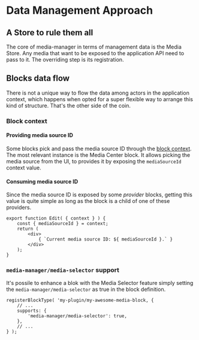 Data Management Approach
========================

## A Store to rule them all
The core of media-manager in terms of management data is the Media Store. Any media that want to be exposed to the application API need to pass to it. The overriding step is its registration.

## Blocks data flow
There is not a unique way to flow the data among actors in the application context, which happens when opted for a super flexible way to arrange this kind of structure. That's the other side of the coin.

### Block context

#### Providing media source ID
Some blocks pick and pass the media source ID through the [block context](https://developer.wordpress.org/block-editor/reference-guides/block-api/block-context/). The most relevant instance is the Media Center block.
It allows picking the media source from the UI, to provides it by exposing the `mediaSourceId` context value.

#### Consuming media source ID
Since the media source ID is exposed by some _provider_ blocks, getting this value is quite simple as long as the block is a child of one of these providers.

```es6
export function Edit( { context } ) {
	const { mediaSourceId } = context;
	return (
		<div>
			{ `Current media source ID: ${ mediaSourceId }.` }
		</div>
	);
}
```

### `media-manager/media-selector` support

It's possile to enhance a blok with the Media Selector feature simply setting the `media-manager/media-selector` as true in the block definition.

```es6
registerBlockType( 'my-plugin/my-awesome-media-block, {
	// ...
	supports: {
		'media-manager/media-selector': true,
	},
	// ...
} );
```